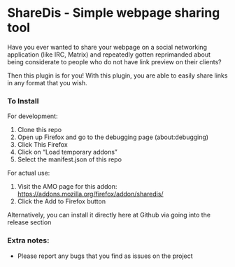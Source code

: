 ShareDis - Simple webpage sharing tool
========================

Have you ever wanted to share your webpage on a social networking application (like IRC, Matrix) and repeatedly gotten reprimanded about being considerate to people who do not have link preview on their clients?

Then this plugin is for you! With this plugin, you are able to easily share links in any format that you wish.

### To Install

For development:

1. Clone this repo
2. Open up Firefox and go to the debugging page (about:debugging)
3. Click This Firefox
4. Click on “Load temporary addons”
5. Select the manifest.json of this repo

For actual use:
1. Visit the AMO page for this addon: https://addons.mozilla.org/firefox/addon/sharedis/
2. Click the Add to Firefox button

Alternatively, you can install it directly here at Github via going into the release section


### Extra notes:

*   Please report any bugs that you find as issues on the project
